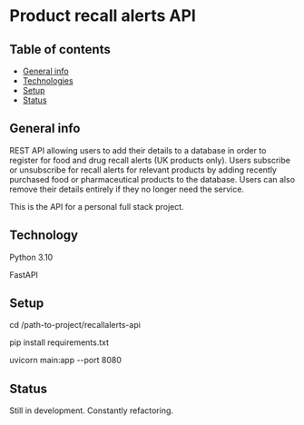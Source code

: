 # Product recall alerts API

## Table of contents
* [General info](#general-info)
* [Technologies](#technologies)
* [Setup](#setup)
* [Status](#status)

## General info
REST API allowing users to add their details to a database in order to register for food and drug recall alerts (UK products only). Users subscribe or unsubscribe for recall alerts for relevant products by adding recently purchased food or pharmaceutical products to the database. Users can also remove their details entirely if they no longer need the service.

This is the API for a personal full stack project.

## Technology
Python 3.10

FastAPI

## Setup

cd /path-to-project/recallalerts-api

pip install requirements.txt

uvicorn main:app --port 8080

## Status
Still in development. Constantly refactoring.
